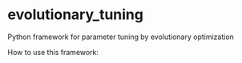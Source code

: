 evolutionary_tuning
===================

Python framework for parameter tuning by evolutionary optimization


How to use this framework:
  


